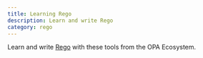 ```yaml
---
title: Learning Rego
description: Learn and write Rego
category: rego
---
```


Learn and write [Rego](../../policy-language) with these tools from the OPA Ecosystem.
